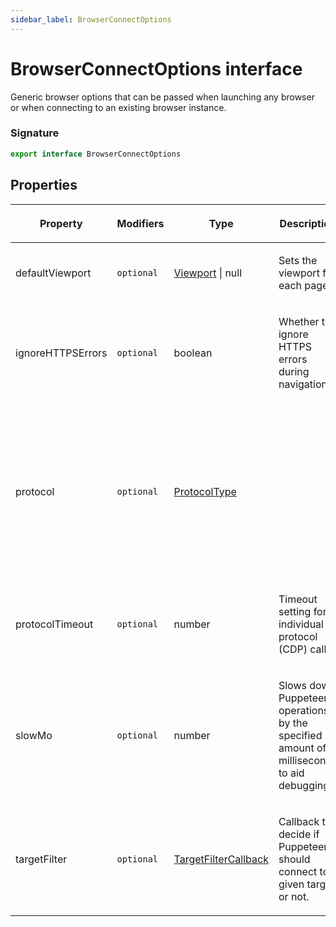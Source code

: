 ```yaml
---
sidebar_label: BrowserConnectOptions
---
```


# BrowserConnectOptions interface

Generic browser options that can be passed when launching any browser or when connecting to an existing browser instance.

### Signature

```typescript
export interface BrowserConnectOptions
```

## Properties

<table><thead><tr><th>

Property

</th><th>

Modifiers

</th><th>

Type

</th><th>

Description

</th><th>

Default

</th></tr></thead>
<tbody><tr><td>

<span id="defaultviewport">defaultViewport</span>

</td><td>

`optional`

</td><td>

[Viewport](./puppeteer.viewport.md) \| null

</td><td>

Sets the viewport for each page.

</td><td>

'&#123;width: 800, height: 600&#125;'

</td></tr>
<tr><td>

<span id="ignorehttpserrors">ignoreHTTPSErrors</span>

</td><td>

`optional`

</td><td>

boolean

</td><td>

Whether to ignore HTTPS errors during navigation.

</td><td>

`false`

</td></tr>
<tr><td>

<span id="protocol">protocol</span>

</td><td>

`optional`

</td><td>

[ProtocolType](./puppeteer.protocoltype.md)

</td><td>

</td><td>

Determined at run time:

- Launching Chrome - 'cdp'.

- Launching Firefox - 'webDriverBiDi'.

- Connecting to a browser - 'cdp'.

</td></tr>
<tr><td>

<span id="protocoltimeout">protocolTimeout</span>

</td><td>

`optional`

</td><td>

number

</td><td>

Timeout setting for individual protocol (CDP) calls.

</td><td>

`180_000`

</td></tr>
<tr><td>

<span id="slowmo">slowMo</span>

</td><td>

`optional`

</td><td>

number

</td><td>

Slows down Puppeteer operations by the specified amount of milliseconds to aid debugging.

</td><td>

</td></tr>
<tr><td>

<span id="targetfilter">targetFilter</span>

</td><td>

`optional`

</td><td>

[TargetFilterCallback](./puppeteer.targetfiltercallback.md)

</td><td>

Callback to decide if Puppeteer should connect to a given target or not.

</td><td>

</td></tr>
</tbody></table>
